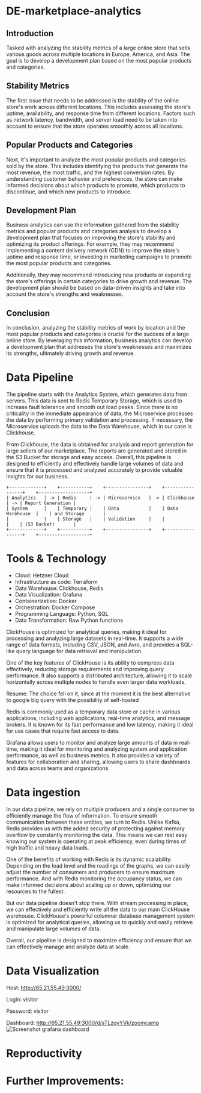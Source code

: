 # DE-marketplace-analytics
## Introduction
Tasked with analyzing the stability metrics of a large online store that sells various goods across multiple locations in Europe, America, and Asia. The goal is to develop a development plan based on the most popular products and categories.

## Stability Metrics
The first issue that needs to be addressed is the stability of the online store's work across different locations. This includes assessing the store's uptime, availability, and response time from different locations. Factors such as network latency, bandwidth, and server load need to be taken into account to ensure that the store operates smoothly across all locations.

## Popular Products and Categories
Next, it's important to analyze the most popular products and categories sold by the store. This includes identifying the products that generate the most revenue, the most traffic, and the highest conversion rates. By understanding customer behavior and preferences, the store can make informed decisions about which products to promote, which products to discontinue, and which new products to introduce.

## Development Plan
Business analytics can use the information gathered from the stability metrics and popular products and categories analysis to develop a development plan that focuses on improving the store's stability and optimizing its product offerings. For example, they may recommend implementing a content delivery network (CDN) to improve the store's uptime and response time, or investing in marketing campaigns to promote the most popular products and categories.

Additionally, they may recommend introducing new products or expanding the store's offerings in certain categories to drive growth and revenue. The development plan should be based on data-driven insights and take into account the store's strengths and weaknesses.

## Conclusion
In conclusion, analyzing the stability metrics of work by location and the most popular products and categories is crucial for the success of a large online store. By leveraging this information, business analytics can develop a development plan that addresses the store's weaknesses and maximizes its strengths, ultimately driving growth and revenue.

# Data Pipeline
The pipeline starts with the Analytics System, which generates data from servers. This data is sent to Redis Temporary Storage, which is used to increase fault tolerance and smooth out load peaks. Since there is no criticality in the immediate appearance of data, the Microservice processes the data by performing primary validation and processing. If necessary, the Microservice uploads the data to the Data Warehouse, which in our case is Clickhouse.

From Clickhouse, the data is obtained for analysis and report generation for large sellers of our marketplace. The reports are generated and stored in the S3 Bucket for storage and easy access. Overall, this pipeline is designed to efficiently and effectively handle large volumes of data and ensure that it is processed and analyzed accurately to provide valuable insights for our business.

```
+-------------+    +-----------+    +----------------+    +-----------------+    +-------------------+
| Analytics   | -> | Redis     | -> | Microservice   | -> | Clickhouse      | -> | Report Generation |
| System      |    | Temporary |    | Data           |    | Data Warehouse  |    | and Storage       |
|             |    | Storage   |    | Validation     |    |                 |    | (S3 Bucket)       |
+-------------+    +-----------+    +----------------+    +-----------------+    +-------------------+
````

# Tools & Technology
- Cloud: Hetzner Cloud
- Infrastructure as code: Terraform
- Data Warehouse: Clickhouse, Redis
- Data Visualization: Grafana
- Containerization: Docker
- Orchestration: Docker Compose
- Programming Language: Python, SQL
- Data Transformation: Raw Python functions
  
ClickHouse is optimized for analytical queries, making it ideal for processing and analyzing large datasets in real-time. It supports a wide range of data formats, including CSV, JSON, and Avro, and provides a SQL-like query language for data retrieval and manipulation.

One of the key features of ClickHouse is its ability to compress data effectively, reducing storage requirements and improving query performance. It also supports a distributed architecture, allowing it to scale horizontally across multiple nodes to handle even larger data workloads.

Resume: The choice fell on it, since at the moment it is the best alternative to google big query with the possibility of self-hosted

Redis is commonly used as a temporary data store or cache in various applications, including web applications, real-time analytics, and message brokers. It is known for its fast performance and low latency, making it ideal for use cases that require fast access to data.

Grafana allows users to monitor and analyze large amounts of data in real-time, making it ideal for monitoring and analyzing system and application performance, as well as business metrics. It also provides a variety of features for collaboration and sharing, allowing users to share dashboards and data across teams and organizations.

# Data ingestion
In our data pipeline, we rely on multiple producers and a single consumer to efficiently manage the flow of information. To ensure smooth communication between these entities, we turn to Redis. Unlike Kafka, Redis provides us with the added security of protecting against memory overflow by constantly monitoring the data. This means we can rest easy knowing our system is operating at peak efficiency, even during times of high traffic and heavy data loads.

One of the benefits of working with Redis is its dynamic scalability. Depending on the load level and the readings of the graphs, we can easily adjust the number of consumers and producers to ensure maximum performance. And with Redis monitoring the occupancy status, we can make informed decisions about scaling up or down, optimizing our resources to the fullest.

But our data pipeline doesn't stop there. With stream processing in place, we can effectively and efficiently write all the data to our main ClickHouse warehouse. ClickHouse's powerful columnar database management system is optimized for analytical queries, allowing us to quickly and easily retrieve and manipulate large volumes of data.

Overall, our pipeline is designed to maximize efficiency and ensure that we can effectively manage and analyze data at scale.

# Data Visualization
Host: http://65.21.55.49:3000/

Login: visitor

Password: visitor

Dashboard: http://65.21.55.49:3000/d/sTLzqvYVk/zoomcamp
![Screenshot grafana dashboard](media/dashboard.png)

# Reproductivity

# Further Improvements:
